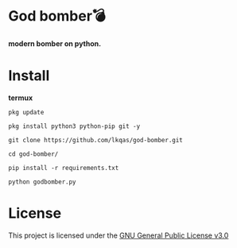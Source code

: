 # God bomber💣
**modern bomber on python.**
# Install
**termux**
```
pkg update
```
```
pkg install python3 python-pip git -y
```
```
git clone https://github.com/lkqas/god-bomber.git
```
```
cd god-bomber/
```
```
pip install -r requirements.txt
```
```
python godbomber.py
```

# License
This project is licensed under the [GNU General Public License v3.0](https://github.com/iMro0t/bomb3r/blob/master/LICENSE)
